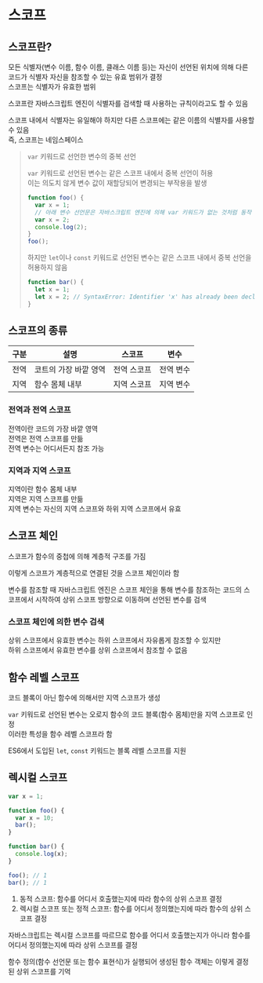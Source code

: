 # 스코프

## 스코프란?

모든 식별자(변수 이름, 함수 이름, 클래스 이름 등)는 자신이 선언된 위치에 의해 다른 코드가 식별자 자신을 참조할 수 있는 유효 범위가 결정\
스코프는 식별자가 유효한 범위

스코프란 자바스크립트 엔진이 식별자를 검색할 때 사용하는 규칙이라고도 할 수 있음

스코프 내에서 식별자는 유일해야 하지만 다른 스코프에는 같은 이름의 식별자를 사용할 수 있음\
즉, 스코프는 네임스페이스

> `var` 키워드로 선언한 변수의 중복 선언
>
> `var` 키워드로 선언된 변수는 같은 스코프 내에서 중복 선언이 허용\
> 이는 의도치 않게 변수 값이 재할당되어 변경되는 부작용을 발생
>
> ```jsx
> function foo() {
>   var x = 1;
>   // 아래 변수 선언문은 자바스크립트 엔진에 의해 var 키워드가 없는 것처럼 동작
>   var x = 2;
>   console.log(2);
> }
> foo();
> ```
>
> 하지만 `let`이나 `const` 키워드로 선언된 변수는 같은 스코프 내에서 중복 선언을 허용하지 않음
>
> ```jsx
> function bar() {
>   let x = 1;
>   let x = 2; // SyntaxError: Identifier 'x' has already been declared
> }
> ```

## 스코프의 종류

| 구분 | 설명                  | 스코프      | 변수      |
| ---- | --------------------- | ----------- | --------- |
| 전역 | 코트의 가장 바깥 영역 | 전역 스코프 | 전역 변수 |
| 지역 | 함수 몸체 내부        | 지역 스코프 | 지역 변수 |

### 전역과 전역 스코프

전역이란 코드의 가장 바깥 영역\
전역은 전역 스코프를 만듦\
전역 변수는 어디서든지 참조 가능

### 지역과 지역 스코프

지역이란 함수 몸체 내부\
지역은 지역 스코프를 만듦\
지역 변수는 자신의 지역 스코프와 하위 지역 스코프에서 유효

## 스코프 체인

스코프가 함수의 중첩에 의해 계층적 구조를 가짐

이렇게 스코프가 계층적으로 연결된 것을 스코프 체인이라 함

변수를 참조할 때 자바스크립트 엔진은 스코프 체인을 통해 변수를 참조하는 코드의 스코프에서 시작하여 상위 스코프 방향으로 이동하며 선언된 변수를 검색

### 스코프 체인에 의한 변수 검색

상위 스코프에서 유효한 변수는 하위 스코프에서 자유롭게 참조할 수 있지만\
하위 스코프에서 유효한 변수를 상위 스코프에서 참조할 수 없음

## 함수 레벨 스코프

코드 블록이 아닌 함수에 의해서만 지역 스코프가 생성

`var` 키워드로 선언된 변수는 오로지 함수의 코드 블록(함수 몸체)만을 지역 스코프로 인정\
이러한 특성을 함수 레벨 스코프라 함

ES6에서 도입된 `let`, `const` 키워드는 블록 레벨 스코프를 지원

## 렉시컬 스코프

```jsx
var x = 1;

function foo() {
  var x = 10;
  bar();
}

function bar() {
  console.log(x);
}

foo(); // 1
bar(); // 1
```

1. 동적 스코프: 함수를 어디서 호출했는지에 따라 함수의 상위 스코프 결정
2. 렉시컬 스코프 또는 정적 스코프: 함수를 어디서 정의했는지에 따라 함수의 상위 스코프 결정

자바스크립트는 렉시컬 스코프를 따르므로 함수를 어디서 호출했는지가 아니라 함수를 어디서 정의했는지에 따라 상위 스코프를 결정

함수 정의(함수 선언문 또는 함수 표현식)가 실행되어 생성된 함수 객체는 이렇게 결정된 상위 스코프를 기억
